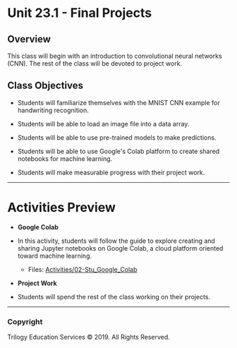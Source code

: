 # Unit 23.1 - Final Projects

## Overview

This class will begin with an introduction to convolutional neural networks (CNN). The rest of the class will be devoted to project work.

## Class Objectives

* Students will familiarize themselves with the MNIST CNN example for handwriting recognition.

* Students will be able to load an image file into a data array.

* Students will be able to use pre-trained models to make predictions.

* Students will be able to use Google's Colab platform to create shared notebooks for machine learning.

* Students will make measurable progress with their project work.

- - -

# Activities Preview

* **Google Colab**
* In this activity, students will follow the guide to explore creating and sharing Jupyter notebooks on Google Colab, a cloud platform oriented toward machine learning.

    * Files: [Activities/02-Stu_Google_Colab](Activities/02-Stu_Google_Colab)

* **Project Work**
* Students will spend the rest of the class working on their projects.

- - -

### Copyright

Trilogy Education Services © 2019. All Rights Reserved.
